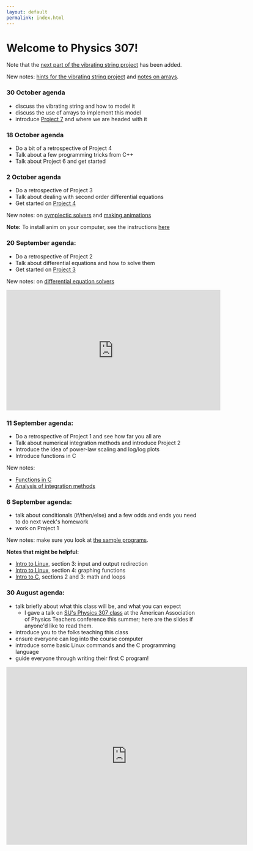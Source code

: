 ```yaml
---
layout: default
permalink: index.html
---
```


<h1> Welcome to Physics 307!</h1>

Note that the <a href="projects/string-2.pdf">next part of the vibrating string project</a> has been added.

New notes: <a href="notes/string-notes.pdf">hints for the vibrating string project</a> and <a href="notes/array-notes.pdf">notes on arrays</a>.

### 30 October agenda

* discuss the vibrating string and how to model it
* discuss the use of arrays to implement this model
* introduce <a href="projects/string-1.pdf">Project 7</a> and where we are headed with it


### 18 October agenda

* Do a bit of a retrospective of Project 4 
* Talk about a few programming tricks from C++
* Talk about Project 6 and get started

### 2 October agenda

* Do a retrospective of Project 3
* Talk about dealing with second order differential equations
* Get started on <a href="projects/hw-pendulum.pdf">Project 4</a>

New notes: on <a href="notes/symplectic.html">symplectic solvers</a> and <a href="notes/anim.html">making animations</a>

**Note:** To install anim on your computer, see the instructions <a href="anim-install.html">here</a>

### 20 September agenda:

* Do a retrospective of Project 2
* Talk about differential equations and how to solve them
* Get started on <a href="projects/hw3.pdf">Project 3</a>

New notes: on <a href="notes/DE-notes.pdf">differential equation solvers</a>

<iframe width="560" height="315" src="https://www.youtube.com/embed/v-pbGAts_Fg" frameborder="0" allow="autoplay; encrypted-media" allowfullscreen></iframe>

### 11 September agenda:

* Do a retrospective of Project 1 and see how far you all are
* Talk about numerical integration methods and introduce Project 2
* Introduce the idea of power-law scaling and log/log plots
* Introduce functions in C

New notes:

* <a href="notes/function.c">Functions in C</a>
* <a href="integration-notes.pdf">Analysis of integration methods</a>

### 6 September agenda:

* talk about conditionals (if/then/else) and a few odds and ends you need to 
do next week's homework
* work on Project 1

New notes: make sure you look at [the sample programs](notes/samples.html).

**Notes that might be helpful:**

* [Intro to Linux](notes/linux.html), section 3: input and output redirection
* [Intro to Linux](notes/linux.html), section 4: graphing functions
* [Intro to C](notes/c.html), sections 2 and 3: math and loops


### 30 August agenda:
* talk briefly about what this class will be, and what you can expect
  * I gave a talk on [SU's Physics 307 class](aaptsummer2018.pdf) at the American Association of Physics Teachers conference this summer; here are the slides 
if anyone'd like to read them.
* introduce you to the folks teaching this class
* ensure everyone can log into the course computer
* introduce some basic Linux commands and the C programming language
* guide everyone through writing their first C program!

<iframe width="630" height="465" src="https://www.youtube.com/embed/W-csPZKAQc8" frameborder="0" allowfullscreen></iframe>
